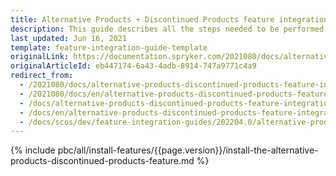 ```yaml
---
title: Alternative Products + Discontinued Products feature integration
description: This guide describes all the steps needed to be performed in order to integrate the Alternative Products + Discontinued Products features into your project.
last_updated: Jun 16, 2021
template: feature-integration-guide-template
originalLink: https://documentation.spryker.com/2021080/docs/alternative-products-discontinued-products-feature-integration
originalArticleId: eb447174-6a43-4adb-8914-747a9771c4a9
redirect_from:
  - /2021080/docs/alternative-products-discontinued-products-feature-integration
  - /2021080/docs/en/alternative-products-discontinued-products-feature-integration
  - /docs/alternative-products-discontinued-products-feature-integration
  - /docs/en/alternative-products-discontinued-products-feature-integration
  - /docs/scos/dev/feature-integration-guides/202204.0/alternative-products-discontinued-products-feature-integration.html
---
```


{% include pbc/all/install-features/{{page.version}}/install-the-alternative-products-discontinued-products-feature.md %} <!-- To edit, see /_includes/pbc/all/install-features/202204.0/install-the-alternative-products-discontinued-products-feature.md -->
